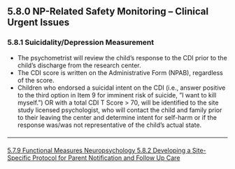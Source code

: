 ## 5.8.0 NP-Related Safety Monitoring – Clinical Urgent Issues

### 5.8.1 Suicidality/Depression Measurement

* The psychometrist will review the child’s response to the CDI prior to the child’s
discharge from the research center.
* The CDI score is written on the Administrative Form (NPAB), regardless of the
score.
* Children who endorsed a suicidal intent on the CDI (i.e., answer positive to the third
option in Item 9 for imminent risk of suicide, ”I want to kill myself.”) OR with a total CDI T
Score > 70, will be identified to the site study licensed psychologist, who will contact the
child and family prior to their leaving the center and determine intent for self-harm or if
the response was/was not representative of the child’s actual state.


<hr class="soften" style="margin-top: 20px;margin-bottom: 20px;"/>

<div class="center">
<div class="btn-group">
  <a href=":pages_path:/manuals/neuropsychology/5-07-09-functional-measures.md" class="btn btn-default">
    <span class="glyphicon glyphicon-chevron-left"></span>
    5.7.9 Functional Measures
  </a>

  <a href=":pages_path:/manuals/neuropsychology" class="btn btn-default">
    <span class="glyphicon glyphicon-chevron-up"></span>
    Neuropsychology
  </a>

  <a href=":pages_path:/manuals/neuropsychology/5-08-02-site-specific-protocol-notification-fu-care.md" class="btn btn-success">
    5.8.2 Developing a Site-Specific Protocol for Parent Notification and Follow Up Care
    <span class="glyphicon glyphicon-chevron-right"></span>
  </a>
</div>
</div>
